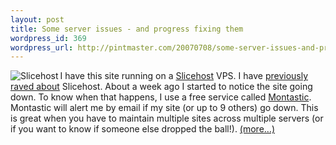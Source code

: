 ```yaml
--- 
layout: post
title: Some server issues - and progress fixing them
wordpress_id: 369
wordpress_url: http://pintmaster.com/20070708/some-server-issues-and-progress-fixing-them/
---
```

<p><a href="http://slicehost.com"><img src="http://topstartup.com/wp-content/uploads/2007/07/slicehost.thumbnail.png" alt="Slicehost" align="left" /></a>I have this site running on a <a href="http://slicehost.com">Slicehost</a> VPS. I have <a href="http://topstartup.com/2007/05/10/overpromise-underdeliver-a-recipe-for-disaster/">previously raved about</a> Slicehost. About a week ago I started to notice the site going down. To know when that happens, I use a free service called <a href="http://montastic.com/">Montastic</a>. Montastic will alert me by email if my site (or up to 9 others) go down. This is great when you have to maintain multiple sites across multiple servers (or if you want to know if someone else dropped the ball!). <a href="http://topstartup.com/2007/07/08/some-server-issues-and-progress-fixing-them/#more-113">(more&hellip;)</a></p>
